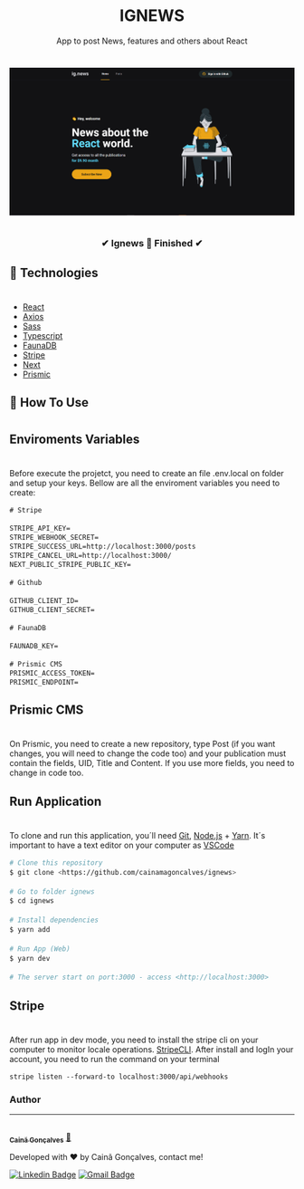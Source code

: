 <h1 align="center"> IGNEWS </h1>

<p align="center"> App to post News, features and others about React <p>

#

<img align="center" src="public/images/Ignews.png" />

#

<h3 align="center"> 
	✔  Ignews 📰 Finished  ✔
</h3>

## 🚀 Technologies
#
- [React](https://pt-br.reactjs.org)
- [Axios](https://axios-http.com/docs/intro)
- [Sass](https://sass-lang.com)
- [Typescript](https://www.typescriptlang.org/docs/)
- [FaunaDB](https://fauna.com)
- [Stripe](https://stripe.com/br)
- [Next](https://nextjs.org)
- [Prismic](https://prismic.io)

## 🔗 How To Use
#

## Enviroments Variables
#

Before execute the projetct, you need to create an file .env.local on folder and setup your keys. Bellow are all the enviroment variables you need to create:

```
# Stripe 

STRIPE_API_KEY=
STRIPE_WEBHOOK_SECRET=
STRIPE_SUCCESS_URL=http://localhost:3000/posts
STRIPE_CANCEL_URL=http://localhost:3000/
NEXT_PUBLIC_STRIPE_PUBLIC_KEY=

# Github

GITHUB_CLIENT_ID=
GITHUB_CLIENT_SECRET=

# FaunaDB

FAUNADB_KEY=

# Prismic CMS
PRISMIC_ACCESS_TOKEN=
PRISMIC_ENDPOINT=

```

## Prismic CMS
#

On Prismic, you need to create a new repository, type Post (if you want changes, you will need to change the code too) and your publication must contain the fields, UID, Title and Content. If you use more fields, you need to change in code too.

## Run Application
#


To clone and run this application, you´ll need [Git](https://git-scm.com), [Node.js](https://nodejs.org/en/) + [Yarn](https://yarnpkg.com/getting-started/install). 
It´s important to have a text editor on your computer as [VSCode](https://code.visualstudio.com/)


```bash
# Clone this repository
$ git clone <https://github.com/cainamagoncalves/ignews>

# Go to folder ignews
$ cd ignews

# Install dependencies
$ yarn add

# Run App (Web)
$ yarn dev

# The server start on port:3000 - access <http://localhost:3000>
```

## Stripe
#

After run app in dev mode, you need to install the stripe cli on your computer to monitor locale operations. [StripeCLI](https://stripe.com/docs/stripe-cli). After install and logIn your account, you need to run the command on your terminal 

```
stripe listen --forward-to localhost:3000/api/webhooks
```
### Author
---

<a href="https://cainagoncalvesportfoliov2.netlify.app">
 <img style="border-radius: 50%;" src="https://avatars.githubusercontent.com/u/60739925?v=4" width="100px;" alt=""/>
 <br />
 <sub><b>Cainã Gonçalves</b></sub></a> <a href="https://cainagoncalvesportfoliov2.netlify.app" title="Portfolio">🚀</a>


Developed with ❤ by Cainã Gonçalves, contact me!

[![Linkedin Badge](https://img.shields.io/badge/-Cainã-blue?style=flat-square&logo=Linkedin&logoColor=white&link=https://www.linkedin.com/in/cainã-gonçalves/)](https://www.linkedin.com/in/cainã-gonçalves/) 
[![Gmail Badge](https://img.shields.io/badge/-moaraadrean@gmail.com-c14438?style=flat-square&logo=Gmail&logoColor=white&link=mailto:moaraadrean@gmail.com)](mailto:moaraadrean@gmail.com)




